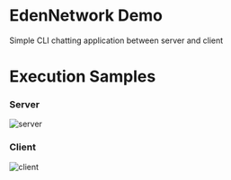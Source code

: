 # EdenNetwork Demo

Simple CLI chatting application between server and client

# Execution Samples

### Server
![server](https://cdn.discordapp.com/attachments/987651683687481394/1021353686460547153/00985087ab55b620.png)

### Client
![client](https://cdn.discordapp.com/attachments/987651683687481394/1021353686850609162/2.png)

